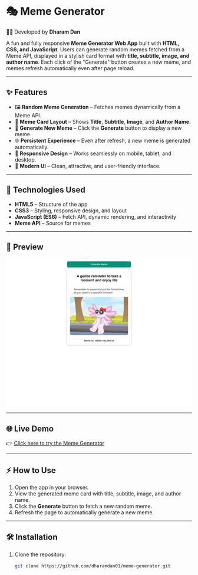 # 🎭 Meme Generator  

👨‍💻 Developed by **Dharam Dan**  

A fun and fully responsive **Meme Generator Web App** built with **HTML, CSS, and JavaScript**. Users can generate random memes fetched from a Meme API, displayed in a stylish card format with **title, subtitle, image, and author name**. Each click of the "Generate" button creates a new meme, and memes refresh automatically even after page reload.  

---

## ✨ Features  

- 🖼️ **Random Meme Generation** – Fetches memes dynamically from a Meme API.  
- 📝 **Meme Card Layout** – Shows **Title**, **Subtitle**, **Image**, and **Author Name**.  
- 🔄 **Generate New Meme** – Click the **Generate** button to display a new meme.  
- 🌐 **Persistent Experience** – Even after refresh, a new meme is generated automatically.  
- 📱 **Responsive Design** – Works seamlessly on mobile, tablet, and desktop.  
- 🎨 **Modern UI** – Clean, attractive, and user-friendly interface.  

---

## 🚀 Technologies Used  

- **HTML5** – Structure of the app  
- **CSS3** – Styling, responsive design, and layout  
- **JavaScript (ES6)** – Fetch API, dynamic rendering, and interactivity  
- **Meme API** – Source for memes  

---

## 📸 Preview  

![Preview](/assests/project-demo.png)  

---

## 🌐 Live Demo  

👉 [Click here to try the Meme Generator](https://dharamdan01.github.io/meme-generator/)  


---

## ⚡ How to Use  

1. Open the app in your browser.  
2. View the generated meme card with title, subtitle, image, and author name.  
3. Click the **Generate** button to fetch a new random meme.  
4. Refresh the page to automatically generate a new meme.  

---

## 🛠️ Installation  

1. Clone the repository:  
   ```bash
   git clone https://github.com/dharamdan01/meme-generator.git
